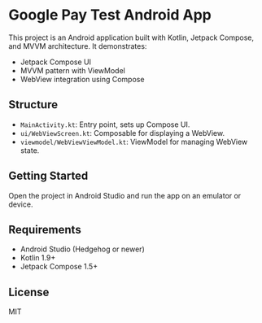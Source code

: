 # Google Pay Test Android App

This project is an Android application built with Kotlin, Jetpack Compose, and MVVM architecture. It demonstrates:

- Jetpack Compose UI
- MVVM pattern with ViewModel
- WebView integration using Compose

## Structure
- `MainActivity.kt`: Entry point, sets up Compose UI.
- `ui/WebViewScreen.kt`: Composable for displaying a WebView.
- `viewmodel/WebViewViewModel.kt`: ViewModel for managing WebView state.

## Getting Started
Open the project in Android Studio and run the app on an emulator or device.

## Requirements
- Android Studio (Hedgehog or newer)
- Kotlin 1.9+
- Jetpack Compose 1.5+

## License
MIT
